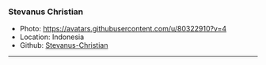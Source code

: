 ### Stevanus Christian
- Photo: https://avatars.githubusercontent.com/u/80322910?v=4
- Location: Indonesia
- Github: [Stevanus-Christian](https://github.com/Stevanus-Christian)
***
